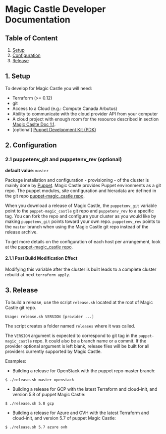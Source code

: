 # Magic Castle Developer Documentation

## Table of Content

1. [Setup](#1-setup)
2. [Configuration](#2-configuration)
3. [Release](#3-release)

## 1. Setup

To develop for Magic Castle you will need:
* Terraform (>= 0.12)
* git
* Access to a Cloud (e.g.: Compute Canada Arbutus)
* Ability to communicate with the cloud provider API from your computer
* A cloud project with enough room for the resource described in section [Magic Caslte Doc 1.1](README.md#11-quotas).
* [optional] [Puppet Development Kit (PDK)](https://puppet.com/docs/pdk/1.x/pdk.html)


## 2. Configuration

### 2.1 puppetenv_git and puppetenv_rev (**optional**)

**default value**: `master`

Package installation and configuration - provisioning - of the cluster
is mainly done by [Puppet](https://en.wikipedia.org/wiki/Puppet_(software)).
Magic Castle provides Puppet environments as a git repo. The puppet modules,
site configuration and hieradata are defined in the git repo
[puppet-magic_castle repo](https://github.com/ComputeCanada/puppet-magic_castle/).

When you download a release of Magic Castle, the `puppetenv_git` variable point to
the `puppet-magic_castle` git repo and `puppetenv_rev` to a specific tag. You can
fork the repo and configure your cluster as you would like by making `puppetenv_git`
points toward your own repo. `puppetenv_rev` points to the `master` branch when
using the Magic Castle git repo instead of the release archive.

To get more details on the configuration of each host per arrangement,
look at the [puppet-magic_castle repo](https://github.com/ComputeCanada/puppet-magic_castle/).

#### 2.1.1 Post Build Modification Effect

Modifying this variable after the cluster is built leads to a complete
cluster rebuild at next `terraform apply`.

## 3. Release

To build a release, use the script `release.sh` located at the root of Magic Castle git repo.
```
Usage: release.sh VERSION [provider ...]
```
The script creates a folder named `releases` where it was called.

The `VERSION` argument is expected to correspond to git tag in the `puppet-magic_castle` repo.
It could also be a branch name or a commit. If the provider optional argument is left blank,
release files will be built for all providers currently supported by Magic Castle.

Examples:

- Building a release for OpenStack with the puppet repo master branch:
```
$ ./release.sh master openstack
```
- Building a release for GCP with the latest Terraform and cloud-init, and version 5.8 of puppet
Magic Castle:
``` 
$ ./release.sh 5.8 gcp
```
- Building a release for Azure and OVH with the latest Terraform and cloud-init, and version 5.7 of puppet
Magic Castle:
```
$ ./release.sh 5.7 azure ovh
```

